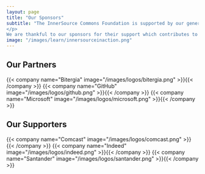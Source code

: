 ```yaml
---
layout: page
title: "Our Sponsors"
subtitle: "The InnerSource Commons Foundation is supported by our generous sponsors. There are two types of sponsors: our Supporters are organizations who want to support the ISC community, accelerate their internal InnerSource journey, and amplify recruitment efforts and our Partners are organizations who want to take a step further in helping to lead the InnerSource movement in the world, supporting ISC activities and mission.
</p>
We are thankful to our sponsors for their support which contributes to growing our community and spreading the word about InnerSource. If you are interested in sponsoring InnerSource Commons and want to know more about our sponsorship programme please contact us at sponsor@innersourcecommons.org."
image: "/images/learn/innersourceinaction.png"
---
```

  <div class="container text-center" >
    <h2 class="display-3"> Our Partners </h2>
  </div>

  <div class="container">
    <div class="row justify-content-center">
      {{< company name="Bitergia" image="/images/logos/bitergia.png" >}}{{< /company >}}
      {{< company name="GitHub" image="/images/logos/github.png" >}}{{< /company >}}
      {{< company name="Microsoft" image="/images/logos/microsoft.png" >}}{{< /company >}}
    </div>
  </div>

  <div class="container text-center" >
    <h2 class="display-3"> Our Supporters </h2>
  </div>
  
  <div class="container">
    <div class="row justify-content-center">
      {{< company name="Comcast" image="/images/logos/comcast.png" >}}{{< /company >}}
      {{< company name="Indeed" image="/images/logos/indeed.png" >}}{{< /company >}}
      {{< company name="Santander" image="/images/logos/santander.png" >}}{{< /company >}}
    </div>
  </div>
